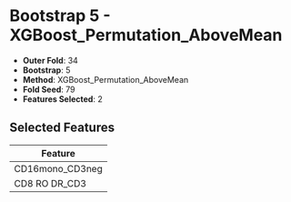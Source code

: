 # Bootstrap 5 - XGBoost_Permutation_AboveMean

- **Outer Fold**: 34
- **Bootstrap**: 5
- **Method**: XGBoost_Permutation_AboveMean
- **Fold Seed**: 79
- **Features Selected**: 2

## Selected Features

| Feature |
|---------|
| CD16mono_CD3neg |
| CD8 RO DR_CD3 |
